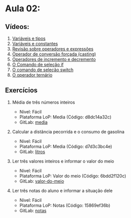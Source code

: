 # Aula 02: 

## Vídeos:

1. [Variáveis e tipos](https://youtu.be/R8xxBlvdo8o)
2. [Variáveis e constantes](https://youtu.be/llcQx0fCBvA)
3. [Revisão sobre operadores e expressões](https://youtu.be/rF7Xq7F8Qw0)
4. [Operador de conversão forçada (casting)](https://youtu.be/aJHJGCuNDhc)
5. [Operadores de incremento e decremento](https://youtu.be/X8VLMjGAupg)
6. [O Comando de seleção if](https://youtu.be/Os0RC80O0ko)
7. [O comando de seleção switch](https://youtu.be/BKZIi9Ed0U4)
8. [O operador ternário](https://youtu.be/DkxusQM2P08)


## Exercícios

1. Média de três números inteiros
	- Nível: Fácil
	- Plataforma LoP: Media (Código: d8dc14a32c)
	- GitLab: [media](https://gitlab.com/carlos_olarte/ect-lip/-/blob/master/var-exp/facil/media/)

2. Calcular a distância pecorrida e o consumo de gasolina
	- Nível: Fácil
	- Plataforma LoP: Media (Código: d7d3c3bc4e)
	- GitLab: [litros](https://gitlab.com/carlos_olarte/ect-lip/-/tree/master/var-exp/facil/litros/)

3. Ler três valores inteiros e informar o valor do meio
	- Nível: Fácil
	- Plataforma LoP: Valor do meio (Código: 6bdd2f120c)
	- GitLab: [valor-do-meio](https://gitlab.com/carlos_olarte/ect-lip/-/tree/master/selecao/facil/valor-do-meio/)

4. Ler três notas do aluno e informar a situação dele
	- Nível: Fácil
	- Plataforma LoP: Notas (Código: 15869ef36b)
	- GitLab: [notas](https://gitlab.com/carlos_olarte/ect-lip/-/tree/master/selecao/facil/notas/)


